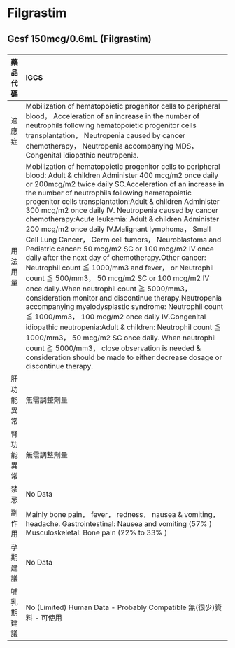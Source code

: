 # Filgrastim

## Gcsf 150mcg/0.6mL (Filgrastim)

##### 

| 藥品代碼   | IGCS                                                                                                                                                                                                                                                                                                                                                                                                                                                                                                                                                                                                                                                                                                                                                                                                                                                                                                                                                                                                                                                                                                                                                                                                           |
|:-----------|:---------------------------------------------------------------------------------------------------------------------------------------------------------------------------------------------------------------------------------------------------------------------------------------------------------------------------------------------------------------------------------------------------------------------------------------------------------------------------------------------------------------------------------------------------------------------------------------------------------------------------------------------------------------------------------------------------------------------------------------------------------------------------------------------------------------------------------------------------------------------------------------------------------------------------------------------------------------------------------------------------------------------------------------------------------------------------------------------------------------------------------------------------------------------------------------------------------------|
| 適應症     | Mobilization of hematopoietic progenitor cells to peripheral blood， Acceleration of an increase in the number of neutrophils following hematopoietic progenitor cells transplantation， Neutropenia caused by cancer chemotherapy， Neutropenia accompanying MDS， Congenital idiopathic neutropenia.                                                                                                                                                                                                                                                                                                                                                                                                                                                                                                                                                                                                                                                                                                                                                                                                                                                                                                         |
| 用法用量   | Mobilization of hematopoietic progenitor cells to peripheral blood: Adult & children Administer 400 mcg/m2 once daily or 200mcg/m2 twice daily SC.Acceleration of an increase in the number of neutrophils following hematopoietic progenitor cells transplantation:Adult & children Administer 300 mcg/m2 once daily IV. Neutropenia caused by cancer chemotherapy:Acute leukemia: Adult & children Administer 200 mcg/m2 once daily IV.Malignant lymphoma， Small Cell Lung Cancer， Germ cell tumors， Neuroblastoma and Pediatric cancer: 50 mcg/m2 SC or 100 mcg/m2 IV once daily after the next day of chemotherapy.Other cancer: Neutrophil count ≦ 1000/mm3 and fever， or Neutrophil count ≦ 500/mm3， 50 mcg/m2 SC or 100 mcg/m2 IV once daily.When neutrophil count ≧ 5000/mm3， consideration monitor and discontinue therapy.Neutropenia accompanying myelodysplastic syndrome: Neutrophil count ≦ 1000/mm3， 100 mcg/m2 once daily IV.Congenital idiopathic neutropenia:Adult & children: Neutrophil count ≦ 1000/mm3， 50 mcg/m2 SC once daily. When neutrophil count ≧ 5000/mm3， close observation is needed & consideration should be made to either decrease dosage or discontinue therapy. |
| 肝功能異常 | 無需調整劑量                                                                                                                                                                                                                                                                                                                                                                                                                                                                                                                                                                                                                                                                                                                                                                                                                                                                                                                                                                                                                                                                                                                                                                                                   |
| 腎功能異常 | 無需調整劑量                                                                                                                                                                                                                                                                                                                                                                                                                                                                                                                                                                                                                                                                                                                                                                                                                                                                                                                                                                                                                                                                                                                                                                                                   |
| 禁忌       | No Data                                                                                                                                                                                                                                                                                                                                                                                                                                                                                                                                                                                                                                                                                                                                                                                                                                                                                                                                                                                                                                                                                                                                                                                                        |
| 副作用     | Mainly bone pain， fever， redness， nausea & vomiting， headache. Gastrointestinal: Nausea and vomiting (57% ) Musculoskeletal: Bone pain (22% to 33% )                                                                                                                                                                                                                                                                                                                                                                                                                                                                                                                                                                                                                                                                                                                                                                                                                                                                                                                                                                                                                                                       |
| 孕期建議   | No Data                                                                                                                                                                                                                                                                                                                                                                                                                                                                                                                                                                                                                                                                                                                                                                                                                                                                                                                                                                                                                                                                                                                                                                                                        |
| 哺乳期建議 | No (Limited) Human Data - Probably Compatible 無(很少)資料 - 可使用                                                                                                                                                                                                                                                                                                                                                                                                                                                                                                                                                                                                                                                                                                                                                                                                                                                                                                                                                                                                                                                                                                                                            |

